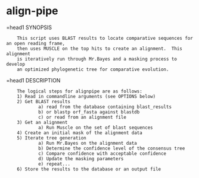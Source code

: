 # align-pipe
=head1 SYNOPSIS

        This script uses BLAST results to locate comparative sequences for an open reading frame,
        then uses MUSCLE on the top hits to create an alignment.  This alignment
        is iteratively run through Mr.Bayes and a masking process to develop
        an optimized phylogenetic tree for comparative evolution.

=head1 DESCRIPTION

        The logical steps for alignpipe are as follows:
        1) Read in commandline arguments (see OPTIONS below)
        2) Get BLAST results
                a) read from the database containing blast_results
                b) or blastp orf_fasta against blastdb
                c) or read from an alignment file
        3) Get an alignment
                a) Run Muscle on the set of blast sequences
        4) Create an initial mask of the alignment data
        5) Iterate tree generation
                a) Run Mr.Bayes on the alignment data
                b) Determine the confidence level of the consensus tree
                c) Compare confidence with acceptable confidence
                d) Update the masking parameters
                e) repeat...
        6) Store the results to the database or an output file

